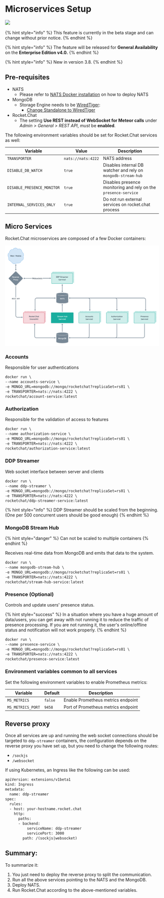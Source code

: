 # Microservices Setup

![](<../../.gitbook/assets/2021-06-10\_22-31-38 (3) (3) (3) (3) (3) (3) (3) (3) (3) (2) (3) (1) (1) (1) (12) (10) (11) (2).jpg>)

{% hint style="info" %}
This feature is currently in the beta stage and can change without prior notice.
{% endhint %}

{% hint style="info" %}
The feature will be released for **General Availability** on the **Enterprise Edition v4.0.**
{% endhint %}

{% hint style="info" %}
New in version 3.8.
{% endhint %}

## Pre-requisites

* NATS
  * Please refer to [NATS Docker installation](https://docs.nats.io/nats-server/nats\_docker) on how to deploy NATS
* MongoDB
  * Storage Engine needs to be [WiredTiger](https://docs.mongodb.com/manual/core/wiredtiger/):
    * [Change Standalone to WiredTiger](https://docs.mongodb.com/manual/tutorial/change-standalone-wiredtiger/)
* Rocket.Chat
  * The setting **Use REST instead of WebSocket for Meteor calls** under _Admin > General > REST API_, _must_ be **enabled**.

The following environment variables should be set for Rocket.Chat services as well:

| Variable                   | Value              | Description                                                     |
| -------------------------- | ------------------ | --------------------------------------------------------------- |
| `TRANSPORTER`              | `nats://nats:4222` | NATS address                                                    |
| `DISABLE_DB_WATCH`         | `true`             | Disables internal DB watcher and rely on `mongodb-stream-hub`   |
| `DISABLE_PRESENCE_MONITOR` | `true`             | Disables presence monitoring and rely on the `presence-service` |
| `INTERNAL_SERVICES_ONLY`   | `true`             | Do not run external services on rocket.chat process             |

## Micro Services

Rocket.Chat microservices are composed of a few Docker containers:

![](<../../.gitbook/assets/micro-services-deployment-v0.1-2x-1- (1).png>)

### Accounts

Responsible for user authentications

```
docker run \
--name accounts-service \
-e MONGO_URL=mongodb://mongo/rocketchat?replicaSet=rs01 \
-e TRANSPORTER=nats://nats:4222 \
rocketchat/account-service:latest
```

### Authorization

Responsible for the validation of access to features

```
docker run \
--name authorization-service \
-e MONGO_URL=mongodb://mongo/rocketchat?replicaSet=rs01 \
-e TRANSPORTER=nats://nats:4222 \
rocketchat/authorization-service:latest
```

### DDP Streamer

Web socket interface between server and clients

```
docker run \
--name ddp-streamer \
-e MONGO_URL=mongodb://mongo/rocketchat?replicaSet=rs01 \
-e TRANSPORTER=nats://nats:4222 \
rocketchat/ddp-streamer-service:latest
```

{% hint style="info" %}
DDP Streamer should be scaled from the beginning. (One per 500 concurrent users should be good enough)
{% endhint %}

### MongoDB Stream Hub

{% hint style="danger" %}
Can not be scaled to multiple containers
{% endhint %}

Receives real-time data from MongoDB and emits that data to the system.

```
docker run \
--name mongodb-stream-hub \
-e MONGO_URL=mongodb://mongo/rocketchat?replicaSet=rs01 \
-e TRANSPORTER=nats://nats:4222 \
rocketchat/stream-hub-service:latest
```

### Presence (Optional)

Controls and update users' presence status.

{% hint style="success" %}
In a situation where you have a huge amount of data/users, you can get away with not running it to reduce the traffic of presence processing. If you are not running it, the user's online/offline status and notification will not work properly.
{% endhint %}

```
docker run \
--name presence-service \
-e MONGO_URL=mongodb://mongo/rocketchat?replicaSet=rs01 \
-e TRANSPORTER=nats://nats:4222 \
rocketchat/presence-service:latest
```

### Environment variables common to all services

Set the following environment variables to enable Prometheus metrics:

| Variable          | Default | Description                         |
| ----------------- | ------- | ----------------------------------- |
| `MS_METRICS`      | `false` | Enable Prometheus metrics endpoint  |
| `MS_METRICS_PORT` | `9458`  | Port of Prometheus metrics endpoint |

## Reverse proxy

Once all services are up and running the web socket connections should be targeted to `ddp-streamer` containers, the configuration depends on the reverse proxy you have set up, but you need to change the following routes:

* `/sockjs`
* `/websocket`

If using Kubernetes, an Ingress like the following can be used:

```
apiVersion: extensions/v1beta1
kind: Ingress
metadata:
  name: ddp-streamer
spec:
  rules:
  - host: your-hostname.rocket.chat
    http:
      paths:
      - backend:
          serviceName: ddp-streamer
          servicePort: 3000
        path: /(sockjs|websocket)
```

## Summary:

To summarize it:

1. You just need to deploy the reverse proxy to split the communication.
2. Run all the above services pointing to the NATS and the MongoDB.
3. Deploy NATS.
4. Run Rocket.Chat according to the above-mentioned variables.
